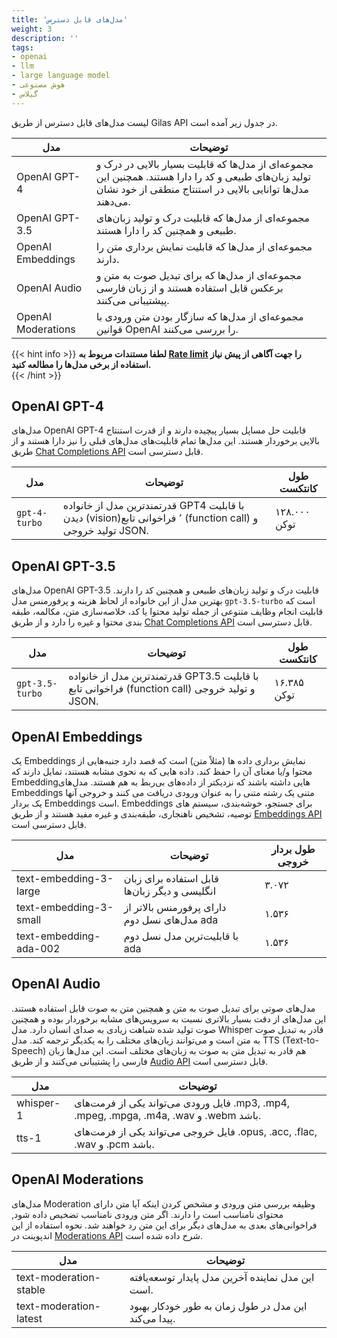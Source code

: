 ```yaml
---
title: 'مدل‌های قابل دسترس'
weight: 3
description: ''
tags:
- openai
- llm
- large language model
- هوش مصنوعی
- گیلاس
---
```


لیست مدل‌های قابل دسترس از طریق Gilas API در جدول‌ زیر آمده است.

 مدل | توضیحات
---|----------
OpenAI GPT-4 | مجموعه‌ای از مدل‌ها که قابلیت بسیار بالایی در درک و تولید زبان‌های طبیعی و کد را دارا هستند. همچنین این مدل‌ها توانایی بالایی در استنتاج منطقی از خود نشان می‌دهند.
OpenAI GPT-3.5 | مجموعه‌ای از مدل‌ها که قابلیت درک و تولید زبان‌های طبیعی و همچنین کد را دارا هستند.
OpenAI Embeddings | مجموعه‌ای از مدل‌ها که قابلیت نمایش برداری متن را دارند.
OpenAI Audio | مجموعه‌ای از مدل‌ها که برای تبدیل صوت به متن و برعکس قابل استفاده هستند و از زبان فارسی پیشتیبانی می‌کنند.
OpenAI Moderations | مجموعه‌ای از مدل‌ها که سازگار بودن متن ورودی با قوانین OpenAI را بررسی می‌کنند.

{{< hint info >}}
**لطفا مستندات مربوط به [Rate limit](/ratelimit) را جهت آگاهی از پیش‌ نیاز استفاده از برخی مدل‌ها را مطالعه کنید.**  
{{< /hint >}}

## OpenAI GPT-4

مدل‌های OpenAI GPT-4 قابلیت حل مساپل بسیار پیچیده دارند و از قدرت استنتاج بالایی برخوردار هستند. این مدل‌ها تمام قابلیت‌های مدل‌های قبلی را نیز دارا هستند و از طریق [Chat Completions API](/apis/chat-completions) قابل دسترسی است.

 مدل | توضیحات | طول کانتکست | 
---|---|---
`gpt-4-turbo` | قدرتمندترین مدل از خانواده GPT4 با قابلیت دیدن (vision)٬ فراخوانی تابع (function call) و تولید خروجی JSON. | ۱۲۸.۰۰۰ توکن
 


## OpenAI GPT-3.5

مدل‌های OpenAI GPT-3.5 قابلیت درک و تولید زبان‌های طبیعی و همچنین کد را دارند. بهترین مدل از این خانواده از لحاظ هزینه و پرفورمنس مدل `gpt-3.5-turbo` است که قابلیت انجام وظایف متنوعی از جمله تولید محتوا یا کد، خلاصه‌سازی متن، مکالمه، طبقه بندی محتوا و غیره را دارد و از طریق [Chat Completions API](/apis/chat-completions) قابل دسترسی است.

 مدل | توضیحات | طول کانتکست | 
---|---|---
`gpt-3.5-turbo` | قدرتمندترین مدل از خانواده GPT3.5 با قابلیت فراخوانی تابع (function call) و تولید خروجی JSON. | ۱۶.۳۸۵ توکن
 
## OpenAI Embeddings

یک Embeddings نمایش برداری داده ها (مثلاً متن) است که قصد دارد جنبه‌هایی از محتوا و/یا معنای آن را حفظ کند. داده هایی که به نحوی مشابه هستند، تمایل دارند که Embeddingهایی داشته باشند که نزدیکتر از داده‌های بی‌ربط به هم هستند. مدل‌های Embeddings متنی یک رشته متنی را به عنوان ورودی دریافت می کنند و خروجی آنها یک بردار Embeddings است. Embedding‌s برای جستجو، خوشه‌بندی، سیستم های توصیه، تشخیص ناهنجاری، طبقه‌بندی و غیره مفید هستند و از طریق [Embeddings API](/apis/embeddings/) قابل دسترسی است.

 مدل | توضیحات | طول بردار خروجی | 
---|---|---
text-embedding-3-large | قابل استفاده برای زبان انگلیسی و دیگر زبان‌ها | ۳.۰۷۲
text-embedding-3-small | دارای پرفورمنس بالاتر از مدل‌های نسل دوم ada | ۱.۵۳۶
text-embedding-ada-002 | با قابلیت‌ترین مدل نسل دوم ada | ۱.۵۳۶

## OpenAI Audio

مدل‌های صوتی برای تبدیل صوت به متن و همچنین متن به صوت قابل استفاده هستند. این مدل‌های از دقت بسیار بالاتری نسبت به سرویس‌های مشابه برخوردار بوده و همچنین صوت تولید شده شباهت زیادی به صدای انسان دارد.
مدل Whisper قادر به تبدیل صوت به متن است و می‌توانند زبان‌های مختلف را به یکدیگر ترجمه کند.
مدل TTS (Text-to-Speech) هم قادر به تبدیل متن به صوت به زبان‌های مختلف است.
این مدل‌ها زبان فارسی را پشتیبانی می‌کنند و از طریق [Audio API](/apis/audio/) قابل دسترسی است.

 مدل | توضیحات  | 
---|---|
whisper-1 | فایل ورودی می‌تواند یکی از فرمت‌های .mp3, .mp4, .mpeg, .mpga, .m4a, .wav و .webm باشد. |
tts-1 | فایل خروجی می‌تواند یکی از فرمت‌های .opus, .acc, .flac, .wav و .pcm باشد. |

## OpenAI Moderations

مدل‌های Moderation وظیفه بررسی متن ورودی و مشخص کردن اینکه آیا متن دارای محتوای نامناسب است را دارند. اگر متن ورودی نامناسب تضخیص داده شود, فراخوانی‌های بعدی به مدل‌های دیگر برای این متن رد خواهند شد. نحوه استفاده از این اندپوینت در [Moderations API](/apis/moderations/) شرح داده شده است.

 مدل | توضیحات | 
---|---|
text-moderation-stable | این مدل نماینده آخرین مدل پایدار توسعه‌یافته است.
text-moderation-latest | این مدل در طول زمان به طور خودکار بهبود پیدا می‌کند.

